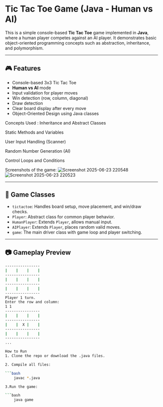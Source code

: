 # Tic Tac Toe Game (Java - Human vs AI)

This is a simple console-based **Tic Tac Toe** game implemented in **Java**, where a human player competes against an AI player. It demonstrates basic object-oriented programming concepts such as abstraction, inheritance, and polymorphism.

---

## 🎮 Features

- Console-based 3x3 Tic Tac Toe
- **Human vs AI** mode
- Input validation for player moves
- Win detection (row, column, diagonal)
- Draw detection
- Clear board display after every move
- Object-Oriented Design using Java classes


Concepts Used :
Inheritance and Abstract Classes

Static Methods and Variables

User Input Handling (Scanner)

Random Number Generation (AI)

Control Loops and Conditions


Screenshots of the game:
![Screenshot 2025-06-23 220548](https://github.com/user-attachments/assets/6876d6da-497b-4a6c-959d-345aeca677f5)
![Screenshot 2025-06-23 220523](https://github.com/user-attachments/assets/de44235b-bc0d-4b40-bcb4-b063103034dd)



---

## 🧩 Game Classes

- `tictactoe`: Handles board setup, move placement, and win/draw checks.
- `Player`: Abstract class for common player behavior.
- `HumanPlayer`: Extends `Player`, allows manual input.
- `AIPlayer`: Extends `Player`, places random valid moves.
- `game`: The main driver class with game loop and player switching.

---

## 📷 Gameplay Preview

```bash
----------------
|    |    |    |  
----------------
|    |    |    |  
----------------
|    |    |    |  
----------------
Player 1 turn.
Enter the row and column:
1 1
----------------
|    |    |    |  
----------------
|    |  X |    |  
----------------
|    |    |    |  
----------------
...

How to Run
1. Clone the repo or download the .java files.

2. Compile all files:

```bash
    javac *.java

3.Run the game:

```bash
    java game


